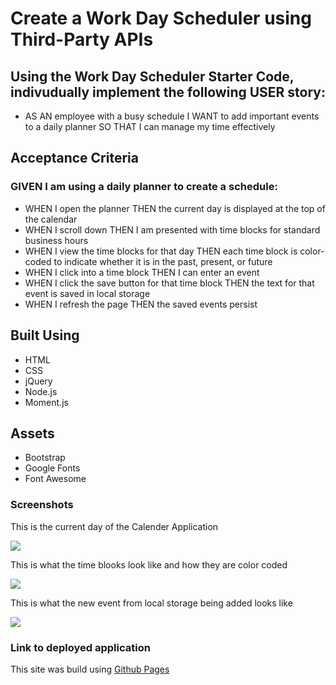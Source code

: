 # Create a Work Day Scheduler using Third-Party APIs

## Using the Work Day Scheduler Starter Code, indivudually implement the following USER story: 

* AS AN employee with a busy schedule I WANT to add important events to a daily planner SO THAT I can manage my time effectively

## Acceptance Criteria

### GIVEN I am using a daily planner to create a schedule: 

* WHEN I open the planner THEN the current day is displayed at the top of the calendar
* WHEN I scroll down THEN I am presented with time blocks for standard business hours
* WHEN I view the time blocks for that day THEN each time block is color-coded to indicate whether it is in the past, present, or future
* WHEN I click into a time block THEN I can enter an event
* WHEN I click the save button for that time block THEN the text for that event is saved in local storage
* WHEN I refresh the page THEN the saved events persist

## Built Using

* HTML 
* CSS
* jQuery
* Node.js
* Moment.js

## Assets 

* Bootstrap
* Google Fonts 
* Font Awesome

### Screenshots

This is the current day of the Calender Application
<!-- Make sure to resize the pictures so they fit appropriately  -->
![](./assets/####)

This is what the time blooks look like and how they are color coded 

![](./assets/####)

This is what the new event from local storage being added looks like 

![](./assets/####)


### Link to deployed application 

<!-- Link -->

This site was build using [Github Pages]()



